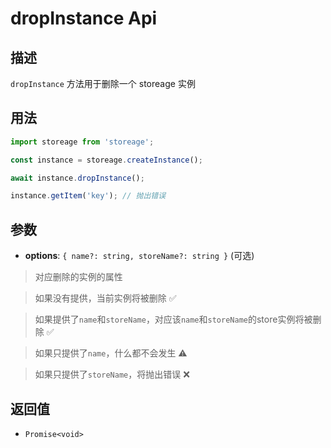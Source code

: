 # dropInstance Api

## 描述

`dropInstance` 方法用于删除一个 storeage 实例

## 用法

```ts
import storeage from 'storeage';

const instance = storeage.createInstance();

await instance.dropInstance();

instance.getItem('key'); // 抛出错误
```

## 参数

- **options**: `{ name?: string, storeName?: string }` (可选)

> 对应删除的实例的属性

> 如果没有提供，当前实例将被删除 ✅

> 如果提供了`name`和`storeName`，对应该`name`和`storeName`的store实例将被删除 ✅

> 如果只提供了`name`，什么都不会发生 ⚠️

> 如果只提供了`storeName`，将抛出错误 ❌

## 返回值

- `Promise<void>`
